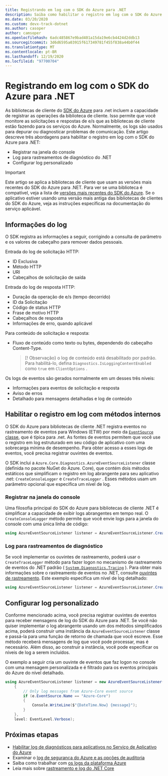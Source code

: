 ```yaml
---
title: Registrando em log com o SDK do Azure para .NET
description: Saiba como habilitar o registro em log com o SDK do Azure para bibliotecas de cliente .NET
ms.date: 03/20/2020
ms.custom: devx-track-dotnet
ms.author: casoper
author: camsoper
ms.openlocfilehash: 6adc485867e9bad401a15da19e6cb4424d2ddb13
ms.sourcegitcommit: 3d6d6595a03915f617349781f455f838a44b0f44
ms.translationtype: MT
ms.contentlocale: pt-BR
ms.lasthandoff: 12/19/2020
ms.locfileid: "97700704"
---
```

# <a name="logging-with-the-azure-sdk-for-net"></a>Registrando em log com o SDK do Azure para .NET

As bibliotecas de cliente do [SDK do Azure](https://azure.microsoft.com/downloads/) para .net incluem a capacidade de registrar as operações da biblioteca de cliente. Isso permite que você monitore as solicitações e respostas de e/s que as bibliotecas de cliente estão fazendo para os serviços do Azure. Normalmente, os logs são usados para depurar ou diagnosticar problemas de comunicação. Este artigo descreve três abordagens para habilitar o registro em log com o SDK do Azure para .NET:

- Registrar na janela do console
- Log para rastreamentos de diagnóstico do .NET
- Configurar log personalizado

> [!IMPORTANT]
> Este artigo se aplica a bibliotecas de cliente que usam as versões mais recentes do SDK do Azure para .NET. Para ver se uma biblioteca é compatível, veja a lista de [versões mais recentes do SDK do Azure](https://azure.github.io/azure-sdk/releases/latest/index.html). Se o aplicativo estiver usando uma versão mais antiga das bibliotecas de clientes do SDK do Azure, veja as instruções específicas na documentação do serviço aplicável.

## <a name="log-information"></a>Informações do log

O SDK registra as informações a seguir, corrigindo a consulta de parâmetro e os valores de cabeçalho para remover dados pessoais.

Entrada do log de solicitação HTTP:

- ID Exclusiva
- Método HTTP
- URI
- Cabeçalhos de solicitação de saída

Entrada do log de resposta HTTP:

- Duração da operação de e/s (tempo decorrido)
- ID da Solicitação
- Código de status HTTP
- Frase de motivo HTTP
- Cabeçalhos de resposta
- Informações de erro, quando aplicável

Para conteúdo de solicitação e resposta:

- Fluxo de conteúdo como texto ou bytes, dependendo do cabeçalho Content-Type.
     > [! Observação} o log de conteúdo está desabilitado por padrão. Para habilitá-lo, defina `Diagnostics.IsLoggingContentEnabled` como `true` em `ClientOptions` .

Os logs de eventos são gerados normalmente em um desses três níveis:

- Informações para eventos de solicitação e resposta
- Aviso de erros
- Detalhado para mensagens detalhadas e log de conteúdo

## <a name="enable-logging-with-built-in-methods"></a>Habilitar o registro em log com métodos internos

O SDK do Azure para bibliotecas de cliente .NET registra eventos no rastreamento de eventos para Windows (ETW) por meio da [ `EventSource` classe](/dotnet/api/system.diagnostics.tracing.eventsource), que é típica para .net. As fontes de eventos permitem que você use o registro em log estruturado em seu código de aplicativo com uma sobrecarga mínima de desempenho. Para obter acesso a esses logs de eventos, você precisa registrar ouvintes de eventos.

O SDK inclui a `Azure.Core.Diagnostics.AzureEventSourceListener` classe (definida no pacote NuGet do Azure. Core), que contém dois métodos estáticos que simplificam o registro em log abrangente para seu aplicativo .net: `CreateConsoleLogger` e `CreateTraceLogger` . Esses métodos usam um parâmetro opcional que especifica um nível de log.

### <a name="log-to-the-console-window"></a>Registrar na janela do console

Uma filosofia principal do SDK do Azure para bibliotecas de cliente .NET é simplificar a capacidade de exibir logs abrangentes em tempo real. O `CreateConsoleLogger` método permite que você envie logs para a janela do console com uma única linha de código:

```csharp
using AzureEventSourceListener listener = AzureEventSourceListener.CreateConsoleLogger();
```

### <a name="log-to-diagnostic-traces"></a>Log para rastreamentos de diagnóstico

Se você implementar os ouvintes de rastreamento, poderá usar o `CreateTraceLogger` método para fazer logon no mecanismo de rastreamento de eventos do .NET padrão ( [`System.Diagnostics.Tracing`](/dotnet/api/system.diagnostics.tracing) ). Para obter mais informações sobre o rastreamento de eventos no .NET, consulte [ouvintes de rastreamento](../framework/debug-trace-profile/trace-listeners.md). Este exemplo especifica um nível de log detalhado:

```csharp
using AzureEventSourceListener listener = AzureEventSourceListener.CreateTraceLogger(EventLevel.Verbose);
```

## <a name="configure-custom-logging"></a>Configurar log personalizado

Conforme mencionado acima, você precisa registrar ouvintes de eventos para receber mensagens de log do SDK do Azure para .NET. Se você não quiser implementar o log abrangente usando um dos métodos simplificados acima, poderá construir uma instância da `AzureEventSourceListener` classe e passá-la para uma função de retorno de chamada que você escreve. Esse método receberá mensagens de log que você pode processar, mas é necessário. Além disso, ao construir a instância, você pode especificar os níveis de log a serem incluídos.

O exemplo a seguir cria um ouvinte de eventos que faz logon no console com uma mensagem personalizada e é filtrado para os eventos principais do Azure do nível detalhado.

```csharp
using AzureEventSourceListener listener = new AzureEventSourceListener((e, message) =>
    {
        // Only log messages from Azure-Core event source
        if (e.EventSource.Name == "Azure-Core")
        {
            Console.WriteLine($"{DateTime.Now} {message}");
        }
    },
    level: EventLevel.Verbose);
```

## <a name="next-steps"></a>Próximas etapas

- [Habilitar log de diagnósticos para aplicativos no Serviço de Aplicativo do Azure](/azure/app-service/troubleshoot-diagnostic-logs)
- Examinar o [log de segurança do Azure e as opções de auditoria](/azure/security/fundamentals/log-audit)
- Saiba como trabalhar com [os logs da plataforma Azure](/azure/azure-monitor/platform/platform-logs-overview)
- Leia mais sobre [rastreamento e log do .NET Core](../core/diagnostics/logging-tracing.md)
